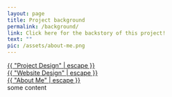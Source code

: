 ```yaml
---
layout: page
title: Project background   
permalink: /background/
link: Click here for the backstory of this project!
text: "" 
pic: /assets/about-me.png
---
```

<div class="background-table">
 <div class="table-nav">
  <div class="table-item">
   <a class="table-link" href="{{ "/design/" | relative_url }}">{{ "Project Design" | escape }}</a>
  </div>
  <div class="table-item">
   <a class="table-link" href="{{ "/webdesign/" | relative_url }}">{{ "Website Design" | escape }}</a>
  </div>
  <div class="table-item">
   <a class="table-link" href="{{ "/aboutme/" | relative_url }}">{{ "About Me" | escape }}</a>
  </div>
 </div>
 <div class="table-contents">
  some content
  </div>
</div>



